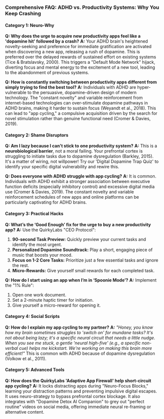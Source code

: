 ### **Comprehensive FAQ: ADHD vs. Productivity Systems: Why You Keep Crashing**

#### **Category 1: Neuro-Why**
**Q: Why does the urge to acquire new productivity apps feel like a 'dopamine hit' followed by a crash?**
**A:** Your ADHD brain's heightened novelty-seeking and preference for immediate gratification are activated when discovering a new app, releasing a rush of dopamine. This is preferred over the delayed rewards of sustained effort on existing systems (Tice & Bratslavsky, 2000). This triggers a "Default Mode Network" hijack, diverting focus and mental energy to the excitement of a new tool, leading to the abandonment of previous systems.

**Q: How is constantly switching between productivity apps different from simply trying to find the best tool?**
**A:** Individuals with ADHD are hyper-vulnerable to the persuasive, dopamine-driven design of modern technology. The "constant novelty" and variable reinforcement from internet-based technologies can over-stimulate dopamine pathways in ADHD brains, making it harder to sustain focus (Weyandt et al., 2018). This can lead to "app cycling," a compulsive acquisition driven by the search for novel stimulation rather than genuine functional need (Cromer & Davies, 2019).

#### **Category 2: Shame Disruptors**
**Q: Am I lazy because I can't stick to one productivity system?**
**A:** This is a **neurobiological barrier**, not a moral failing. Your prefrontal cortex is struggling to initiate tasks due to dopamine dysregulation (Barkley, 2015). It's a matter of wiring, not willpower! Try our 'Digital Dopamine Trap Quiz' to identify your specific digital vulnerability and rewire this.

**Q: Does everyone with ADHD struggle with app cycling?**
**A:** It is common. Individuals with ADHD exhibit a stronger association between executive function deficits (especially inhibitory control) and excessive digital media use (Cromer & Davies, 2019). The constant novelty and variable reinforcement schedules of new apps and online platforms can be particularly captivating for ADHD brains.

#### **Category 3: Practical Hacks**
**Q: What’s the ‘Good Enough’ fix for the urge to buy a new productivity app?**
**A:** Use the QuirkyLabs "CEO Protocol":
1. **90-second Task Preview:** Quickly preview your current tasks and identify the most urgent.
2. **Personalized Dopamine Soundtrack:** Play a short, engaging piece of music that boosts your mood.
3. **Focus on 1-2 Core Tasks:** Prioritize just a few essential tasks and ignore the rest.
4. **Micro-Rewards:** Give yourself small rewards for each completed task.

**Q: How do I start using an app when I’m in ‘Spoonie Mode’?**
**A:** Implement the "1% Rule":
1.  Open one work document.
2.  Set a 2-minute haptic timer for initiation.
3.  Give yourself a micro-reward for opening it.

#### **Category 4: Social Scripts**
**Q: How do I explain my app cycling to my partner?**
**A:** *"Honey, you know how my brain sometimes struggles to 'switch on' for mundane tasks? It's not about being lazy; it's a specific neural circuit that needs a little nudge. When you see me stuck, a gentle 'neural high-five' (e.g., a specific non-verbal cue) helps me kickstart. We're working on making this brain more efficient!"* This is common with ADHD because of dopamine dysregulation (Volkow et al., 2011).

#### **Category 5: Advanced Tools**
**Q: How does the QuirkyLabs 'Adaptive App Firewall' help short-circuit app cycling?**
**A:** It locks distracting apps during "Neuro-Focus Blocks," learning your distraction patterns and preventing impulsive digital escapes. It uses neuro-strategy to bypass prefrontal cortex blockage. It also integrates with "Dopamine Detox AI Companion" to grey out "perfect routine" videos on social media, offering immediate neural re-framing or alternative content.